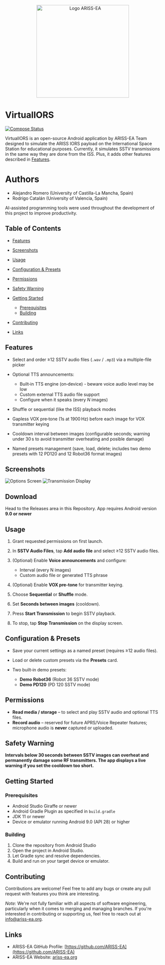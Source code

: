 <p align="center">
<img src="https://ariss-ea.org/wp-content/uploads/2024/08/logo_color-2048x904.png" alt="Logo ARISS-EA" width="300"/>
</p>


# VirtualIORS

[![Compose Status](https://img.shields.io/badge/Jetpack%20Compose-enabled-brightgreen.svg)](#)

VirtualIORS is an open-source Android application by ARISS-EA Team designed to simulate the ARISS IORS payload on the International Space Station for educational purposes. Currently, it simulates SSTV transmissions in the same way they are done from the ISS. Plus, it adds other features described in [Features](#features).

# Authors

* Alejandro Romero (University of Castilla-La Mancha, Spain)
* Rodrigo Catalán (University of Valencia, Spain)

AI-assisted programming tools were used throughout the development of this project to improve productivity.



## Table of Contents

* [Features](#features)
* [Screenshots](#screenshots)
* [Usage](#usage)
* [Configuration & Presets](#configuration--presets)
* [Permissions](#permissions)
* [Safety Warning](#safety-warning)
* [Getting Started](#getting-started)

    * [Prerequisites](#prerequisites)
    * [Building](#building)
* [Contributing](#contributing)
* [Links](#links)

## Features

* Select and order ≥12 SSTV audio files (`.wav` / `.mp3`) via a multiple-file picker
* Optional TTS announcements:

    * Built‑in TTS engine (on‑device) - beware voice audio level may be low
    * Custom external TTS audio file support
    * Configure when it speaks (every *N* images)
* Shuffle or sequential (like the ISS) playback modes
* Gapless VOX pre‑tone (1s at 1900 Hz) before each image for VOX transmitter keying
* Cooldown interval between images (configurable seconds; warning under 30 s to avoid transmitter overheating and posible damage)
* Named presets management (save, load, delete; includes two demo presets with 12 PD120 and 12 Robot36 format images)

## Screenshots

![Options Screen](docs/screenshots/settings.png)
![Transmission Display](docs/screenshots/tx.png)

## Download

Head to the Releases area in this Repository.
App requires Android version **9.0 or newer**

## Usage

1. Grant requested permissions on first launch.
2. In **SSTV Audio Files**, tap **Add audio file** and select ≥12 SSTV audio files.
3. (Optional) Enable **Voice announcements** and configure:

    * Interval (every N images)
    * Custom audio file or generated TTS phrase
4. (Optional) Enable **VOX pre‑tone** for transmitter keying.
5. Choose **Sequential** or **Shuffle** mode.
6. Set **Seconds between images** (cooldown).
7. Press **Start Transmission** to begin SSTV playback.
8. To stop, tap **Stop Transmission** on the display screen.

## Configuration & Presets

* Save your current settings as a named preset (requires ≥12 audio files).
* Load or delete custom presets via the **Presets** card.
* Two built‑in demo presets:

    * **Demo Robot36** (Robot 36 SSTV mode)
    * **Demo PD120** (PD 120 SSTV mode)

## Permissions

* **Read media / storage** – to select and play SSTV audio and optional TTS files.
* **Record audio** – reserved for future APRS/Voice Repeater features; microphone audio is **never** captured or uploaded.

## Safety Warning

**Intervals below 30 seconds between SSTV images can overheat and permanently damage some RF transmitters. The app displays a live warning if you set the cooldown too short.**

## Getting Started

### Prerequisites

* Android Studio Giraffe or newer
* Android Gradle Plugin as specified in `build.gradle`
* JDK 11 or newer
* Device or emulator running Android 9.0 (API 28) or higher

### Building

1. Clone the repository from Android Studio
2. Open the project in Android Studio.
3. Let Gradle sync and resolve dependencies.
4. Build and run on your target device or emulator.

## Contributing

Contributions are welcome! Feel free to add any bugs or create any pull request with features you think are interesting.

*Note:* We're not fully familiar with all aspects of software engineering, particularly when it comes to merging and managing branches. If you're interested in contributing or supporting us, feel free to reach out at info@ariss-ea.org.

## Links

* ARISS-EA GitHub Profile: [https://github.com/ARISS-EA](https://github.com/ARISS-EA)
* ARISS-EA Website: [ariss-ea.org](https://ariss-ea.org)
